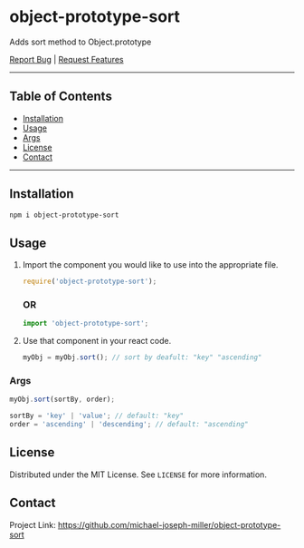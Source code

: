 # object-prototype-sort<!-- omit in toc -->

Adds sort method to Object.prototype<!-- omit in toc -->

[Report Bug][bug] | [Request Features][features]

---

## Table of Contents<!-- omit in toc -->

- [Installation](#installation)
- [Usage](#usage)
- [Args](#args)
- [License](#license)
- [Contact](#contact)

---

## Installation

```sh
npm i object-prototype-sort
```

## Usage

1. Import the component you would like to use into the appropriate file.

   ```js
   require('object-prototype-sort');
   ```

   ### OR

   ```js
   import 'object-prototype-sort';
   ```

2. Use that component in your react code.
   ```js
   myObj = myObj.sort(); // sort by deafult: "key" "ascending"
   ```

### Args

```js
myObj.sort(sortBy, order);

sortBy = 'key' | 'value'; // default: "key"
order = 'ascending' | 'descending'; // default: "ascending"
```

<!-- LICENSE -->

## License

Distributed under the MIT License. See `LICENSE` for more information.

<!-- CONTACT -->

## Contact

Project Link: <https://github.com/michael-joseph-miller/object-prototype-sort>

<!-- LINKS & IMAGES -->

[bug]: https://github.com/michael-joseph-miller/object-prototype-sort/issues
[features]: https://github.com/michael-joseph-miller/object-prototype-sort/issues
[react]: https://reactjs.org
